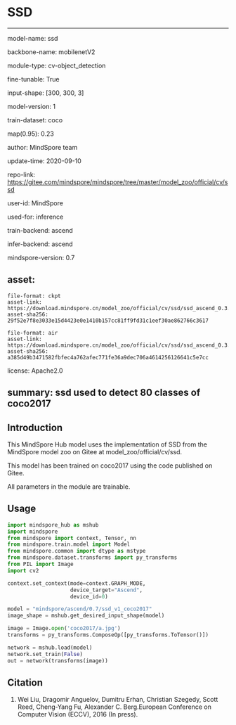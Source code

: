 # SSD

---

model-name: ssd

backbone-name: mobilenetV2

module-type: cv-object_detection

fine-tunable: True

input-shape: [300, 300, 3]

model-version: 1

train-dataset: coco

map(0.95): 0.23



author: MindSpore team

update-time: 2020-09-10

repo-link: https://gitee.com/mindspore/mindspore/tree/master/model_zoo/official/cv/ssd

user-id: MindSpore

used-for: inference

train-backend: ascend

infer-backend: ascend

mindspore-version: 0.7

asset:
  -
    file-format: ckpt
    asset-link: https://download.mindspore.cn/model_zoo/official/cv/ssd/ssd_ascend_0.3.0_coco2017_official_object_detection_20200717/ssd.ckpt
    asset-sha256: 29f52e7f8e3033e15d4423e0e1410b157cc81ff9fd31c1eef30ae862766c3617

    file-format: air
    asset-link: https://download.mindspore.cn/model_zoo/official/cv/ssd/ssd_ascend_0.3.0_coco2017_official_object_detection_20200717/ssd.geir
    asset-sha256: a385d49b3471582fbfec4a762afec771fe36a9dec706a4614256126641c5e7cc

license: Apache2.0

summary: ssd used to detect 80 classes of coco2017
---


## Introduction

This MindSpore Hub model uses the implementation of SSD from the MindSpore model zoo on Gitee at model_zoo/official/cv/ssd.

This model has been trained on coco2017 using the code published on Gitee.

All parameters in the module are trainable.

## Usage

```python
import mindspore_hub as mshub
import mindspore
from mindspore import context, Tensor, nn
from mindspore.train.model import Model
from mindspore.common import dtype as mstype
from mindspore.dataset.transforms import py_transforms
from PIL import Image
import cv2

context.set_context(mode=context.GRAPH_MODE,
                    device_target="Ascend",
                    device_id=0)

model = "mindspore/ascend/0.7/ssd_v1_coco2017"
image_shape = mshub.get_desired_input_shape(model)

image = Image.open('coco2017/a.jpg')
transforms = py_transforms.ComposeOp([py_transforms.ToTensor()])

network = mshub.load(model)
network.set_train(False)
out = network(transforms(image))
```

## Citation

1. Wei Liu, Dragomir Anguelov, Dumitru Erhan, Christian Szegedy, Scott Reed, Cheng-Yang Fu, Alexander C. Berg.European Conference on Computer Vision (ECCV), 2016 (In press).

